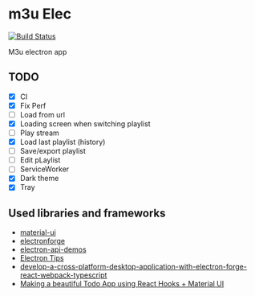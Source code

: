 # m3u Elec

[![Build Status](https://dev.azure.com/henifazzani/Xtream.Client/_apis/build/status/Fazzani.m3uEditor?branchName=master)](https://dev.azure.com/henifazzani/Xtream.Client/_build/latest?definitionId=23&branchName=master)

M3u electron app

## TODO

- [x] CI
- [x] Fix Perf
- [ ] Load from url
- [x] Loading screen when switching playlist
- [ ] Play stream
- [x] Load last playlist (history)
- [ ] Save/export playlist
- [ ] Edit pLaylist
- [ ] ServiceWorker
- [x] Dark theme
- [x] Tray

## Used libraries and frameworks

- [material-ui](https://material-ui.com)
- [electronforge](https://www.electronforge.io)
- [electron-api-demos](https://github.com/electron/electron-api-demos)
- [Electron Tips](https://www.youtube.com/watch?v=fw4PmPaghyU&feature=youtu.be)
- [develop-a-cross-platform-desktop-application-with-electron-forge-react-webpack-typescript](https://itnext.io/develop-a-cross-platform-desktop-application-with-electron-forge-react-webpack-typescript-ac2c7452b71f)
- [Making a beautiful Todo App using React Hooks + Material UI](https://blog.blackbox-vision.tech/making-a-beautiful-todo-app-using-react-hooks-material-ui/)
